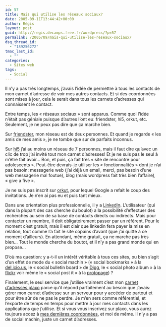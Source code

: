 ```yaml
---
id: 57
title: Mais qui utilise les réseaux sociaux?
date: 2005-09-11T13:44:42+00:00
author: Régis
layout: post
guid: http://regis.decamps.free.fr/wordpress/?p=57
permalink: /2005/09/mais-qui-utilise-les-reseaux-sociaux/
dsq_thread_id:
  - "189256272"
tmac_last_id:
  - ""
categories:
  - Sites web
tags:
  - Social
---
```

Il n&rsquo;y a pas très longtemps, j&rsquo;avais l&rsquo;idée de permettre à tous les contacts de mon carnet d&rsquo;adresse de voir mes autres contacts. Et si des coordonnées sont mises à jour, cela le serait dans tous les carnets d&rsquo;adresses qui connaissent le contact.

Entre temps, les « réseaux sociaux » sont apparus. Comme quoi l&rsquo;idée n&rsquo;était pas géniale puisque d&rsquo;autres l&rsquo;ont eu: friendster, hi5, orkut, etc. Seulement, je ne peux pas dire que ça marche bien.

Sur [friendster](http://www.friendster.com), mon réseau est de deux personnes. Et quand je regarde « les amis de mes amis », je ne tombe que sur de parfaits inconnus.

Sur [hi5](http://www.hi5.com/) j&rsquo;ai au moins un réseau de 7 personnes, mais il faut dire qu&rsquo;avec un clic de trop j&rsquo;ai invité tout mon carnet d&rsquo;adresses! Et je ne suis pas le seul à m&rsquo;être fait avoir&#8230; Bon, et puis, ça fait très « site de rencontre pour adolescents ». Peut-être devrais-je utiliser les « fonctionnalités » dont je n&rsquo;ai pas besoin: messagerie web (j&rsquo;ai déjà un email, merci, pas besoin d&rsquo;une web messagerie mal foutue), blog (mais wordpress fait très bien l&rsquo;affaire), « give a five ».

Je ne suis pas inscrit sur [orkut](http://www.orkut.com/), pour lequel Google a refait le coup des invitations. Je n&rsquo;en ai pas eu et puis tant mieux.

Dans une orientation plus professionnelle, il y a [LinkedIn](http://www.LinkedIn.com/). L&rsquo;utilisateur (qui dans la plupart des cas cherche du boulot) a la possibilité d&rsquo;effectuer des recherches au sein de sa base de contacts directs ou indirects. Mais pour contacter un membre, il doit obligatoirement passer par un référent. Pour le moment c&rsquo;est gratuit, mais il est clair que linkedin fera payer la mise en relation, tout comme l&rsquo;a fait le site copains d&rsquo;avant (que j&rsquo;ai quitté à ce moment d&rsquo;ailleurs). En attendant, même gratuit, ça ne marche pas très bien&#8230; Tout le monde cherche du boutot, et il n&rsquo;y a pas grand monde qui en propose&#8230;

D&rsquo;où ma question: y a-t-il un intérêt véritable à tous ces sites, ou bien s&rsquo;agit d&rsquo;un effet de mode du « social machin » (« social bookmarks » à la [del.icio.us](http://del.icio.us/), le « social bulletin board » de [Digg](http://www.digg.com/), le « social photo album » à la [flickr](http://www.flickr.com/) voir même le « social post it » à la [protopage](http://www.protopage.com/)) ?

Finalement, le seul service que j&rsquo;utilise vraiment c&rsquo;est mon [carnet d&rsquo;adresses plaxo](http://www.plaxo.com/) parce qu&rsquo;il répond parfaitement au besoin que j&rsquo;avais: gérer mon carnet d&rsquo;adresse sur un serveur pour y accéder de partout et pour être sûr de ne pas le perdre. Je m&rsquo;en sers comme référentiel, et l&rsquo;exporte de temps en temps pour mettre à jour mes contacts dans les applications que j&rsquo;utilise. Et si vous vous inscrivez sur plaxo, vous aurez toujours accez à [mes dernières coordonnées](https://www.plaxo.com/add_me?u=436720&v0=867577&k0=3284898789&v1=867578&k1=2707777236), et moi de même. Il n&rsquo;y a pas de social machin, juste un carnet d&rsquo;adresses.
